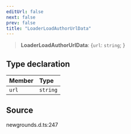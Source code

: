 ```yaml
---
editUrl: false
next: false
prev: false
title: "LoaderLoadAuthorUrlData"
---
```


> **LoaderLoadAuthorUrlData**: \{`url`: `string`;  }

## Type declaration

| Member | Type |
| :------ | :------ |
| `url` | `string` |

## Source

newgrounds.d.ts:247
